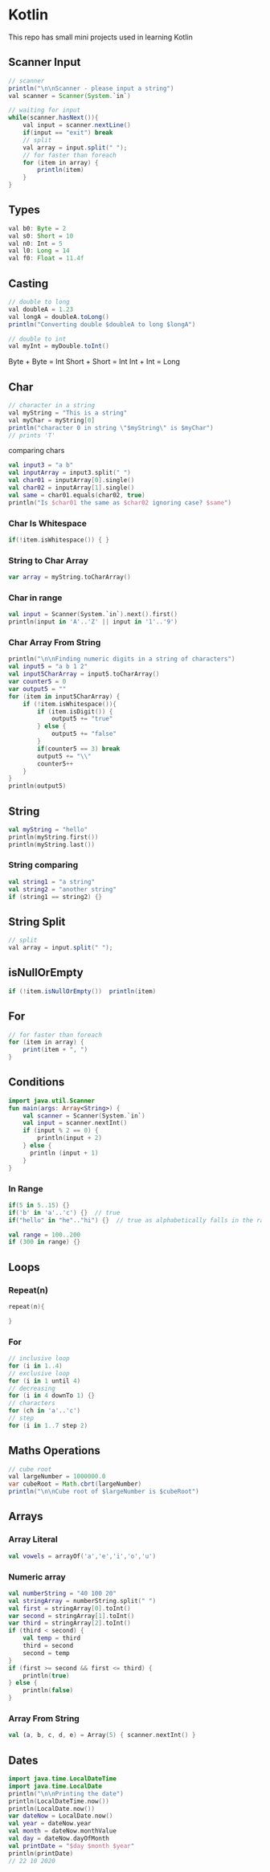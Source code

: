 # Kotlin

This repo has small mini projects used in learning Kotlin



## Scanner Input 

```java
// scanner
println("\n\nScanner - please input a string")
val scanner = Scanner(System.`in`)

// waiting for input
while(scanner.hasNext()){
    val input = scanner.nextLine()
    if(input == "exit") break
    // split
    val array = input.split(" ");
    // for faster than foreach
    for (item in array) {
        println(item)
    }
}
```

## Types

```java
val b0: Byte = 2
val s0: Short = 10
val n0: Int = 5
val l0: Long = 14
val f0: Float = 11.4f
```

## Casting

```java
// double to long
val doubleA = 1.23
val longA = doubleA.toLong()
println("Converting double $doubleA to long $longA")

// double to int
val myInt = myDouble.toInt()
```

Byte + Byte = Int
Short + Short = Int
Int + Int = Long

## Char

```java
// character in a string
val myString = "This is a string"
val myChar = myString[0]
println("character 0 in string \"$myString\" is $myChar") 
// prints 'T'
```

comparing chars

```kotlin
val input3 = "a b"
val inputArray = input3.split(" ")
val char01 = inputArray[0].single()
val char02 = inputArray[1].single()
val same = char01.equals(char02, true)
println("Is $char01 the same as $char02 ignoring case? $same")
```

### Char Is Whitespace

```kotlin
if(!item.isWhitespace()) { }
```

### String to Char Array

```kotlin
var array = myString.toCharArray()
```

### Char in range

```kotlin
val input = Scanner(System.`in`).next().first()
println(input in 'A'..'Z' || input in '1'..'9')
```

### Char Array From String

```kotlin
println("\n\nFinding numeric digits in a string of characters")
val input5 = "a b 1 2"
val input5CharArray = input5.toCharArray()
var counter5 = 0
var output5 = ""
for (item in input5CharArray) {
    if (!item.isWhitespace()){
        if (item.isDigit()) {
            output5 += "true"
        } else {
            output5 += "false"
        }
        if(counter5 == 3) break
        output5 += "\\"
        counter5++
    }
}
println(output5)
```

## String

```kotlin
val myString = "hello"
println(myString.first())
println(myString.last())
```

### String comparing

```kotlin
val string1 = "a string"
val string2 = "another string"
if (string1 == string2) {}
```

## String Split

```java
// split
val array = input.split(" ");
```

## isNullOrEmpty

```java
if (!item.isNullOrEmpty())  println(item)
```

## For

```java
// for faster than foreach
for (item in array) {
    print(item + ", ")
}
```
## Conditions

```kotlin
import java.util.Scanner
fun main(args: Array<String>) {
    val scanner = Scanner(System.`in`)
    val input = scanner.nextInt()
    if (input % 2 == 0) { 
        println(input + 2) 
    } else { 
      println (input + 1) 
    }
}
```

### In Range

```kotlin
if(5 in 5..15) {}
if('b' in 'a'..'c') {}  // true
if("hello" in "he".."hi") {}  // true as alphabetically falls in the ranges
```

```kotlin
val range = 100..200
if (300 in range) {}
```


## Loops

### Repeat(n)

```kotlin
repeat(n){

}
```

### For

```kotlin
// inclusive loop
for (i in 1..4) 
// exclusive loop
for (i in 1 until 4) 
// decreasing
for (i in 4 downTo 1) {}
// characters
for (ch in 'a'..'c')
// step 
for (i in 1..7 step 2)
```

## Maths Operations

```java
// cube root
val largeNumber = 1000000.0
var cubeRoot = Math.cbrt(largeNumber)
println("\n\nCube root of $largeNumber is $cubeRoot")
```

## Arrays

### Array Literal

```kotlin
val vowels = arrayOf('a','e','i','o','u')
```

### Numeric array

```kotlin
val numberString = "40 100 20"
val stringArray = numberString.split(" ")
val first = stringArray[0].toInt()
var second = stringArray[1].toInt()
var third = stringArray[2].toInt()
if (third < second) {
    val temp = third
    third = second
    second = temp
}
if (first >= second && first <= third) {
    println(true)
} else {
    println(false)
}
```

### Array From String

```kotlin
val (a, b, c, d, e) = Array(5) { scanner.nextInt() }
```

## Dates

```kotlin
import java.time.LocalDateTime
import java.time.LocalDate
println("\n\nPrinting the date")
println(LocalDateTime.now())
println(LocalDate.now())
var dateNow = LocalDate.now()
val year = dateNow.year
val month = dateNow.monthValue
val day = dateNow.dayOfMonth
val printDate = "$day $month $year"
println(printDate)
// 22 10 2020
```


